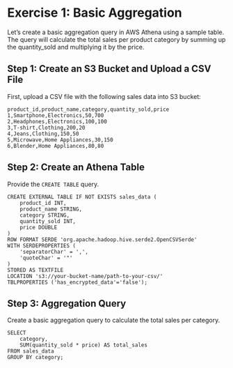 # Exercise 1: Basic Aggregation

Let’s create a basic aggregation query in AWS Athena using a sample table. The query will calculate the total sales per product category by summing up the quantity_sold and multiplying it by the price.

## Step 1: Create an S3 Bucket and Upload a CSV File

First, upload a CSV file with the following sales data into S3 bucket:

```
product_id,product_name,category,quantity_sold,price
1,Smartphone,Electronics,50,700
2,Headphones,Electronics,100,100
3,T-shirt,Clothing,200,20
4,Jeans,Clothing,150,50
5,Microwave,Home Appliances,30,150
6,Blender,Home Appliances,80,80
```

## Step 2: Create an Athena Table

Provide the `CREATE TABLE` query.

```
CREATE EXTERNAL TABLE IF NOT EXISTS sales_data (
    product_id INT,
    product_name STRING,
    category STRING,
    quantity_sold INT,
    price DOUBLE
)
ROW FORMAT SERDE 'org.apache.hadoop.hive.serde2.OpenCSVSerde'
WITH SERDEPROPERTIES (
    'separatorChar' = ',',
    'quoteChar' = '"'
)
STORED AS TEXTFILE
LOCATION 's3://your-bucket-name/path-to-your-csv/'
TBLPROPERTIES ('has_encrypted_data'='false');
```

## Step 3: Aggregation Query

Create a basic aggregation query to calculate the total sales per category.

```
SELECT
    category,
    SUM(quantity_sold * price) AS total_sales
FROM sales_data
GROUP BY category;
```
